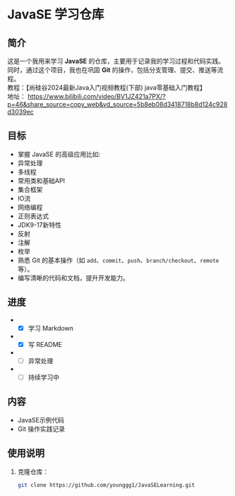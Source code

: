 # JavaSE 学习仓库

## 简介
这是一个我用来学习 **JavaSE** 的仓库，主要用于记录我的学习过程和代码实践。同时，通过这个项目，我也在巩固 **Git** 的操作，包括分支管理、提交、推送等流程。  
教程：【尚硅谷2024最新Java入门视频教程(下部) java零基础入门教程】   
地址： https://www.bilibili.com/video/BV1JZ421a7PX/?p=46&share_source=copy_web&vd_source=5b8eb08d3418718b8d124c928d3039ec
## 目标
- 掌握 JavaSE 的高级应用比如:
- 异常处理
- 多线程
- 常用类和基础API
- 集合框架
- IO流
- 网络编程
- 正则表达式
- JDK9-17新特性
- 反射
- 注解
- 枚举
- 熟悉 Git 的基本操作（如 `add`、`commit`、`push`、`branch/checkout`、`remote`等）。
- 编写清晰的代码和文档，提升开发能力。
## 进度
- - [x] 学习 Markdown
- - [x] 写 README
- - [ ] 异常处理
- - [ ] 持续学习中
## 内容
- JavaSE示例代码
- Git 操作实践记录

## 使用说明
1. 克隆仓库：
   ```bash
   git clone https://github.com/younggg1/JavaSELearning.git